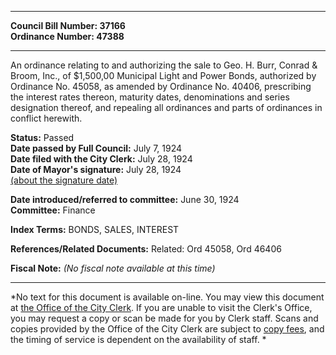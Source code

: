 * * * * *  
  
**Council Bill Number: [](#h0)[](#h2)37166**   
**Ordinance Number: 47388**  
  
* * * * *  
  
An ordinance relating to and authorizing the sale to Geo. H. Burr, Conrad & Broom, Inc., of $1,500,00 Municipal Light and Power Bonds, authorized by Ordinance No. 45058, as amended by Ordinance No. 40406, prescribing the interest rates thereon, maturity dates, denominations and series designation thereof, and repealing all ordinances and parts of ordinances in conflict herewith.  
  
**Status:** Passed   
**Date passed by Full Council:** July 7, 1924   
**Date filed with the City Clerk:** July 28, 1924   
**Date of Mayor's signature:** July 28, 1924   
[(about the signature date)](/~public/approvaldate.htm)   
  
  
**Date introduced/referred to committee:** June 30, 1924   
**Committee:** Finance   
  
**Index Terms:** BONDS, SALES, INTEREST  
  
**References/Related Documents:** Related: Ord 45058, Ord 46406  
  
**Fiscal Note:** *(No fiscal note available at this time)*  
  
* * * * *  
  
*No text for this document is available on-line. You may view this document at [the Office of the City Clerk](http://www.seattle.gov/leg/clerk/contactUs.htm). If you are unable to visit the Clerk's Office, you may request a copy or scan be made for you by Clerk staff. Scans and copies provided by the Office of the City Clerk are subject to [copy fees](http://clerk.seattle.gov/~public/clerkfees.htm), and the timing of service is dependent on the availability of staff. *  
  
  
